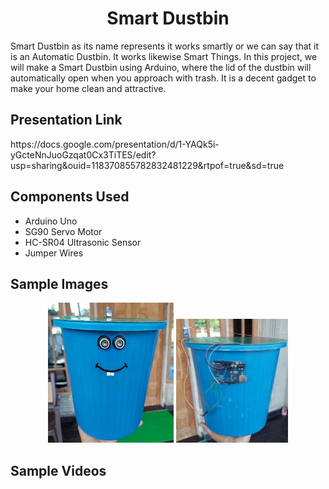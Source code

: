 <h1 align="center">Smart Dustbin</h2>
<p>Smart Dustbin as its name represents it works smartly or we can say that it is an Automatic Dustbin. It works likewise Smart Things.
In this project, we will make a Smart Dustbin using Arduino, where the lid of the dustbin will automatically open when you approach with trash. It is a decent gadget to make your home clean and attractive.</p>

<h2>Presentation Link</h2>
<p>https://docs.google.com/presentation/d/1-YAQk5i-yGcteNnJuoGzqat0Cx3TiTES/edit?usp=sharing&ouid=118370855782832481229&rtpof=true&sd=true</p>

<h2>Components Used</h2>
<ul>
  <li>Arduino Uno</li>
  <li>SG90 Servo Motor</li>
  <li>HC-SR04 Ultrasonic Sensor</li>
  <li>Jumper Wires</li>
  </ul>
  
<h2>Sample Images</h2>
<p align="center">
  <img  src="front_view.jpg" width="40%" height="20%"/>
  <img  src="side_view.jpg" width="35.5%" height="20%"/>
  </p>
 
  
  <h2>Sample Videos</h2>
